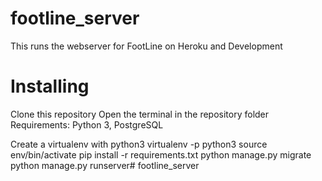 # footline_server
This runs the webserver for FootLine on Heroku and Development

# Installing
Clone this repository
Open the terminal in the repository folder
Requirements: Python 3, PostgreSQL 

Create a virtualenv with python3 
virtualenv -p python3
source env/bin/activate
pip install -r requirements.txt
python manage.py migrate
python manage.py runserver# footline_server
